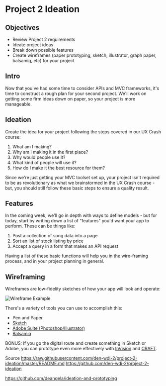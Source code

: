 # Project 2 Ideation

## Objectives

- Review Project 2 requirements
- Ideate project ideas
- Break down possible features
- Create wireframes (paper prototyping, sketch, illustrator, graph paper, balsamiq, etc) for your project

## Intro

Now that you've had some time to consider APIs and MVC frameworks, it's time to construct a rough plan for your second project. We'll work on getting some firm ideas down on paper, so your project is more manageable.

## Ideation

Create the idea for your project following the steps covered in our UX Crash course:

1. What am I making?
2. Why am I making it in the first place?
3. Why would people use it?
4. What kind of people will use it?
5. How do I make it the best resource for them?

Since we're just getting your MVC toolset set up, your project isn't required to be as revolutionary as what we brainstormed in the UX Crash course - but, you should still follow these basic steps to ensure a quality result.

## Features

In the coming week, we'll go in depth with ways to define models - but for today, start by writing down a list of "features" you'd want your app to perform. These can be things like:

1. Post a collection of song data into a page
2. Sort an list of stock listing by price
3. Accept a query in a form that makes an API request

Having a list of these basic functions will help you in the wire-framing process, and in your project planning in general.

## Wireframing

Wireframes are low-fidelity sketches of how your app will look and operate:

![Wireframe Example](http://anythingnet.com.au/wp-content/uploads/2015/05/app-development-wireframing-flowchart.jpg)

There's a variety of tools you can use to accomplish this:
- Pen and Paper
- [Sketch](https://www.sketchapp.com/)
- [Adobe Suite (Photoshop/Illustrator)](http://www.adobe.com/creativecloud.html)
- [Balsamiq](https://balsamiq.com/)

BONUS: If you go the digital route and create something in Sketch or Adobe, you can prototype even more effectively with [InVision](https://www.invisionapp.com/) and [CRAFT](https://www.invisionapp.com/craft).


Source
https://raw.githubusercontent.com/den-wdi-2/project-2-ideation/master/README.md
https://github.com/den-wdi-2/project-2-ideation

https://github.com/deangela/ideation-and-prototyping